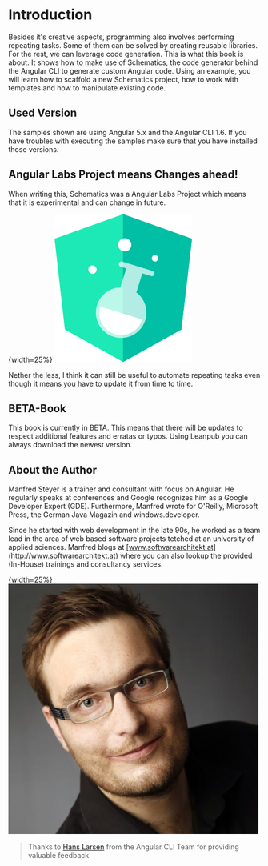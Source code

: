 # Introduction

Besides it's creative aspects, programming also involves performing repeating tasks. Some of them can be solved by creating reusable libraries. For the rest, we can leverage code generation. This is what this book is about. It shows how to make use of Schematics, the code generator behind the Angular CLI to generate custom Angular code. Using an example, you will learn how to scaffold a new Schematics project, how to work with templates and how to manipulate existing code.

## Used Version 

The samples shown are using Angular 5.x and the Angular CLI 1.6. If you have troubles with executing the samples make sure that you have installed those versions.

## Angular Labs Project means Changes ahead!

When writing this, Schematics was a Angular Labs Project which means that it is experimental and can change in future. 

{width=25%}
![Angular Labs](images/angular-labs.png)

Nether the less, I think it can still be useful to automate repeating tasks even though it means you have to update it from time to time.

## BETA-Book

This book is currently in BETA. This means that there will be updates to respect additional features and erratas or typos. Using Leanpub you can always download the newest version.

## About the Author

Manfred Steyer is a trainer and consultant with focus on Angular. He regularly speaks at conferences and Google recognizes him as a Google Developer Expert (GDE). Furthermore, Manfred wrote for O'Reilly, Microsoft Press, the German Java Magazin and windows.developer.

Since he started with web development in the late 90s, he worked as a team lead in the area of web based software projects tetched at an university of applied sciences. Manfred blogs at [www.softwarearchitekt.at](http://www.softwarearchitekt.at) where you can also lookup the provided (In-House) trainings and consultancy services.

{width=25%}
![Manfred Steyer](images/steyer.jpg)


> Thanks to [Hans Larsen](https://twitter.com/hanslatwork) from the Angular CLI Team for providing valuable feedback 
